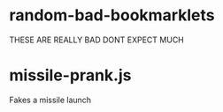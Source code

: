 # random-bad-bookmarklets

THESE ARE REALLY BAD DONT EXPECT MUCH

# missile-prank.js
Fakes a missile launch
